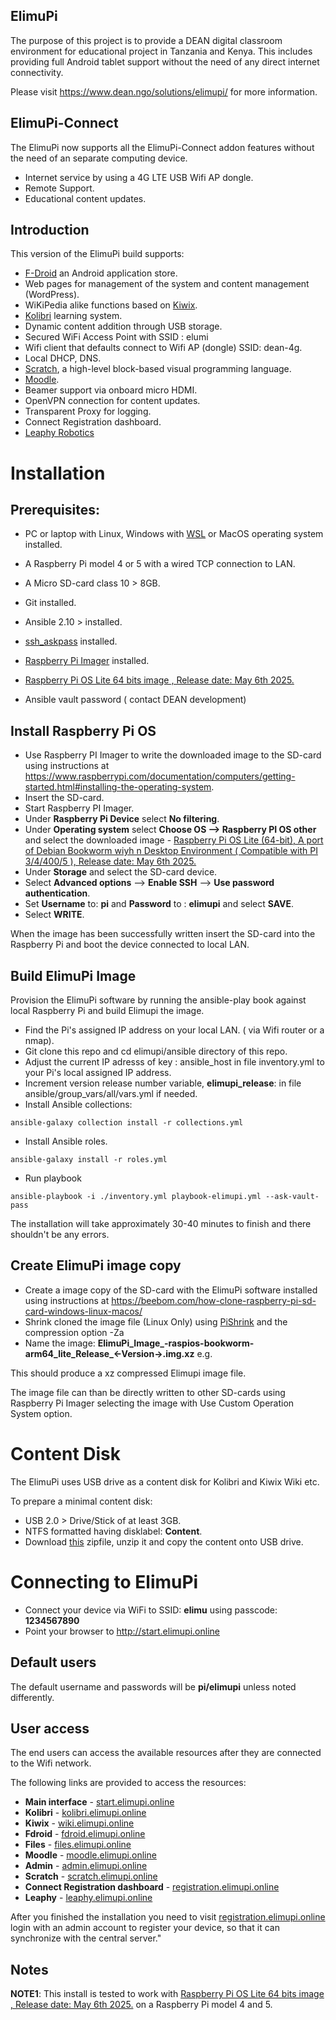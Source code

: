 ## ElimuPi

The purpose of this project is to provide a DEAN digital classroom environment for educational project in Tanzania and Kenya. This includes providing full Android tablet support without the need of any direct internet connectivity.

Please visit https://www.dean.ngo/solutions/elimupi/  for more information.

## ElimuPi-Connect
The ElimuPi now supports all the ElimuPi-Connect addon features without the need of an separate computing device.

- Internet service by using a 4G LTE USB Wifi AP dongle.
- Remote Support.
- Educational content updates.

## Introduction

This version of the ElimuPi build supports:

- [F-Droid](https://f-droid.org/) an Android application store.
- Web pages for management of the system and content management (WordPress).
- WiKiPedia alike functions based on [Kiwix](https://www.kiwix.org/en/about/).
- [Kolibri](https://learningequality.org/kolibri/) learning system.
- Dynamic content addition through USB storage.
- Secured WiFi Access Point with SSID : elumi
- Wifi client that defaults connect to Wifi AP (dongle) SSID: dean-4g.
- Local DHCP, DNS.
- [Scratch](https://scratch.mit.edu/about), a high-level block-based visual programming language.
- [Moodle](https://moodle.org/).
- Beamer support via onboard micro HDMI.
- OpenVPN connection for content updates.
- Transparent Proxy for logging.
- Connect Registration dashboard.
- [Leaphy Robotics](https://github.com/leaphy-robotics/leaphy-blocks)

#  Installation

## Prerequisites:
 - PC or laptop with Linux, Windows with [WSL](https://ubuntu.com/wsl) or MacOS operating system installed.
 - A Raspberry Pi model 4 or 5 with a wired TCP connection to LAN.
 - A Micro SD-card class 10 > 8GB.
 - Git installed.
 - Ansible 2.10 > installed.
 - [ssh_askpass](https://packages.ubuntu.com/search?keywords=ssh-askpass) installed.
 - [Raspberry Pi Imager](https://www.raspberrypi.com/software/)  installed.
 - [Raspberry Pi OS Lite 64 bits image , Release date: May 6th 2025.](https://downloads.raspberrypi.com/raspios_lite_arm64/images/raspios_lite_arm64-2025-05-07/2025-05-06-raspios-bookworm-arm64-lite.img.xz)

 - Ansible vault password ( contact DEAN development)

## Install Raspberry Pi OS

 - Use Raspberry PI Imager to write the downloaded image to the SD-card using instructions at  https://www.raspberrypi.com/documentation/computers/getting-started.html#installing-the-operating-system.
 - Insert the SD-card.
 - Start Raspberry PI Imager.
 - Under **Raspberry Pi Device** select **No filtering**.
 - Under **Operating system** select **Choose OS --> Raspberry PI OS other** and select the downloaded image - [Raspberry Pi OS Lite (64-bit), A port of Debian Bookworm wiyh n Desktop Environment ( Compatible with PI 3/4/400/5 ), Release date: May 6th 2025.](https://downloads.raspberrypi.com/raspios_lite_arm64/images/raspios_lite_arm64-2024-11-19/2024-11-19-raspios-bookworm-arm64-lite.img.xz)
 - Under **Storage** and select the SD-card device.
 - Select **Advanced options** -->  **Enable SSH** --> **Use password authentication**.
 - Set **Username** to: **pi** and **Password** to : **elimupi** and select **SAVE**.
 - Select **WRITE**.

 When the image has been successfully written insert the SD-card into the Raspberry Pi and boot the device connected to local LAN.

## Build ElimuPi Image

Provision the ElimuPi software by running the ansible-play book against local Raspberry Pi and build Elimupi the image.

 - Find the Pi's assigned IP address on your local LAN. ( via Wifi router or a nmap).
 - Git clone this repo and cd elimupi/ansible directory of this repo.
 - Adjust the current IP adresss of key : ansible_host  in file  inventory.yml to your Pi's local assigned IP address.
 - Increment version release number variable, **elimupi_release**: in file ansible/group_vars/all/vars.yml if needed.
 - Install Ansible collections:

`ansible-galaxy collection install -r collections.yml`

 - Install Ansible roles.

`ansible-galaxy install -r roles.yml`

 - Run playbook

`ansible-playbook -i ./inventory.yml playbook-elimupi.yml --ask-vault-pass`

The installation will take approximately 30-40 minutes to finish and there shouldn't be any errors.

## Create ElimuPi image copy

 - Create a image copy of the SD-card with the ElimuPi software installed using instructions at https://beebom.com/how-clone-raspberry-pi-sd-card-windows-linux-macos/
 - Shrink cloned the image file (Linux Only) using [PiShrink](https://github.com/Drewsif/PiShrink) and the compression option -Za
 - Name the image: **ElimuPi_Image_<YYYY-MM-DD>-raspios-bookworm-arm64_lite_Release_<-Version->.img.xz** e.g.

This should produce a xz compressed Elimupi image file.

The image file can than be directly written to other SD-cards using Raspberry Pi Imager selecting the image with Use Custom Operation System option.

# Content Disk

The ElimuPi uses USB drive as a content disk for Kolibri and Kiwix Wiki etc.

To prepare a minimal content disk:

-  USB 2.0 > Drive/Stick of at least 3GB.
-  NTFS formatted having disklabel: **Content**.
-  Download [this](https://deannl.sharepoint.com/:u:/r/sites/ElimuPi/Gedeelde%20documenten/ElimuPi_minimal_contentdisk/Contentdisk_minimal.zip?csf=1&web=1&e=9CfOx0) zipfile, unzip it and copy the content onto USB drive.

# Connecting to ElimuPi

-  Connect your device via WiFi to SSID:  **elimu** using passcode: **1234567890**
-  Point your browser to http://start.elimupi.online

## Default users
The default username and passwords will be **pi/elimupi** unless noted differently.

## User access
The end users can access the available resources after they are connected to the Wifi network.

The following links are provided to access the resources:

- **Main interface** - [start.elimupi.online](http://start.elimupi.online)
- **Kolibri** - [kolibri.elimupi.online](http://kolibri.elimupi.online)
- **Kiwix** - [wiki.elimupi.online](http://wiki.elimupi.online)
- **Fdroid** - [fdroid.elimupi.online](http://fdroid.elimupi.online)
- **Files** - [files.elimupi.online](http://files.elimupi.online)
- **Moodle** - [moodle.elimupi.online](http://moodle.elimupi.online)
- **Admin** - [admin.elimupi.online](http://admin.elimupi.online)
- **Scratch** - [scratch.elimupi.online](http://scratch.elimupi.online)
- **Connect Registration dashboard** - [registration.elimupi.online](http://registration.elimupi.online)
- **Leaphy** - [leaphy.elimupi.online](https://leaphy.elimupi.online)

After you finished the installation you need to visit [registration.elimupi.online](http://registration.elimupi.online) login with an admin account to register your device, so that it can synchronize with the central server."

## Notes
**NOTE1**: This install is tested to work with [Raspberry Pi OS Lite 64 bits image , Release date: May 6th 2025.](https://downloads.raspberrypi.com/raspios_lite_arm64/images/raspios_lite_arm64-2024-11-19/2024-11-19-raspios-bookworm-arm64-lite.img.xz) on a Raspberry Pi model 4 and 5.
